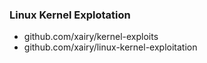 ### Linux Kernel Explotation

- github.com/xairy/kernel-exploits
- github.com/xairy/linux-kernel-exploitation
